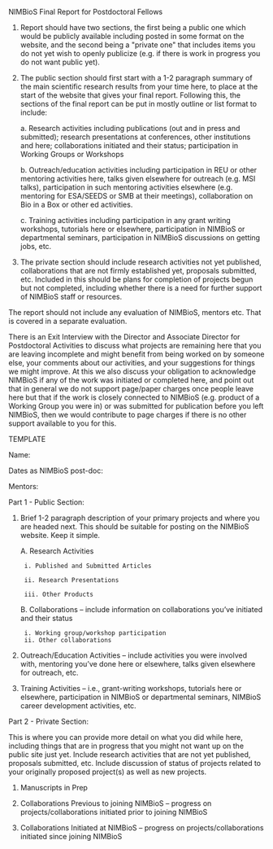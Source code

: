 NIMBioS Final Report for Postdoctoral Fellows

1. Report should have two sections, the first being a public one which would be publicly available including posted in some format on the website, and the second being a "private one" that includes items you do not yet wish to openly publicize (e.g. if there is work in progress you do not want public yet).

2. The public section should first start with a 1-2 paragraph summary of the main scientific research results from your time here, to place at the start of the website that gives your final report. Following this, the sections of the final report can be put in mostly outline or list format to include:

    a. Research activities including publications (out and in press and submitted); research presentations at conferences, other institutions and here; collaborations initiated and their status; participation in Working Groups or Workshops

    b. Outreach/education activities including participation in REU or other mentoring activities here, talks given elsewhere for outreach (e.g. MSI talks), participation in such mentoring activities elsewhere (e.g.
mentoring for ESA/SEEDS or SMB at their meetings), collaboration on Bio in a Box or other ed activities.

    c. Training activities including participation in any grant writing workshops, tutorials here or elsewhere, participation in NIMBioS or departmental seminars, participation in NIMBioS discussions on getting jobs, etc.

3. The private section should include research activities not yet published, collaborations that are not firmly established yet, proposals submitted, etc. Included in this should be plans for completion of projects begun but not completed, including whether there is a need for further support of NIMBioS staff or resources.

The report should not include any evaluation of NIMBioS, mentors etc. That is covered in a separate evaluation.

There is an Exit Interview with the Director and Associate Director for Postdoctoral Activities to discuss what projects are remaining here that you are leaving incomplete and might benefit from being worked on by someone else, your comments about our activities, and your suggestions for things we might improve. At this we also discuss your obligation to acknowledge NIMBioS if any of the work was initiated or completed here, and point out that in general we do not support page/paper charges once people leave here but that if the work is closely connected to NIMBioS (e.g. product of a Working Group you were in) or was submitted for publication before you left NIMBioS, then we would contribute to page charges if there is no other support available to you for this.

TEMPLATE

Name:

Dates as NIMBioS post-doc:

Mentors:

Part 1 - Public Section:

1. Brief 1-2 paragraph description of your primary projects and where you are headed next.  This should be suitable for posting on the NIMBioS website.  Keep it simple.

    A. Research Activities

        i. Published and Submitted Articles

        ii. Research Presentations

        iii. Other Products

    B. Collaborations – include information on collaborations you’ve initiated and their status

        i. Working group/workshop participation
        ii. Other collaborations

2. Outreach/Education Activities – include activities you were involved with, mentoring you’ve done here or elsewhere, talks given elsewhere for outreach, etc.

3.  Training Activities – i.e., grant-writing workshops, tutorials here or elsewhere, participation in NIMBioS or departmental seminars, NIMBioS career development activities, etc.



Part 2 - Private Section:

This is where you can provide more detail on what you did while here, including things that are in progress that you might not want up on the public site just yet.  Include research activities that are not yet published, proposals submitted, etc.  Include discussion of status of projects related to your originally proposed project(s) as well as new projects.

1. Manuscripts in Prep

2. Collaborations Previous to joining NIMBioS – progress on projects/collaborations initiated prior to joining NIMBioS

3. Collaborations Initiated at NIMBioS – progress on projects/collaborations initiated since joining NIMBioS
